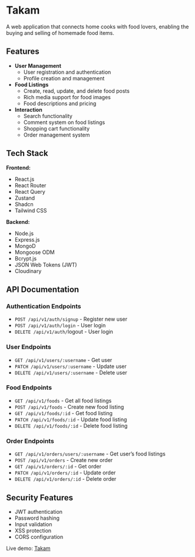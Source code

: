 # Takam

A web application that connects home cooks with food lovers, enabling the buying and selling of homemade food items.

## Features

- **User Management**
    - User registration and authentication
    - Profile creation and management
- **Food Listings**
    - Create, read, update, and delete food posts
    - Rich media support for food images
    - Food descriptions and pricing
- **Interaction**
    - Search functionality
    - Comment system on food listings
    - Shopping cart functionality
    - Order management system

## Tech Stack

**Frontend:**

- React.js
- React Router
- React Query
- Zustand
- Shadcn
- Tailwind CSS

**Backend:**

- Node.js
- Express.js
- MongoD
- Mongoose ODM
- Bcrypt.js
- JSON Web Tokens (JWT)
- Cloudinary

## API Documentation

### Authentication Endpoints

- `POST /api/v1/auth/signup` - Register new user
- `POST /api/v1/auth/login` - User login
- `DELETE /api/v1/auth/`logout - User login

### User Endpoints

- `GET /api/v1/users/:username` - Get user
- `PATCH /api/v1/users/:username` - Update user
- `DELETE /api/v1/users/:username` - Delete user

### Food Endpoints

- `GET /api/v1/foods` - Get all food listings
- `POST /api/v1/foods` - Create new food listing
- `GET /api/v1/foods/:id` - Get food listing
- `PATCH /api/v1/foods/:id` - Update food listing
- `DELETE /api/v1/foods/:id` - Delete food listing

### Order Endpoints

- `GET /api/v1/orders/users/:username` - Get user’s food listings
- `POST /api/v1/orders` - Create new order
- `GET /api/v1/orders/:id` - Get order
- `PATCH /api/v1/orders/:id` - Update order
- `DELETE /api/v1/orders/:id` - Delete order

## Security Features

- JWT authentication
- Password hashing
- Input validation
- XSS protection
- CORS configuration

Live demo: [Takam](https://takam.onrender.com/)
